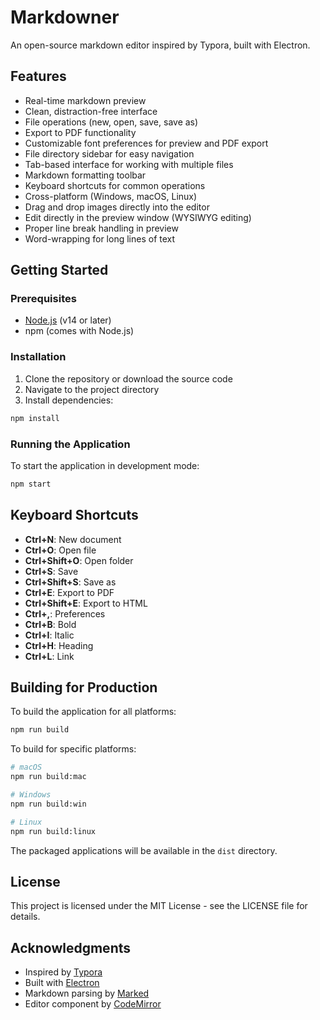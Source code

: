 # Markdowner

An open-source markdown editor inspired by Typora, built with Electron.

## Features

- Real-time markdown preview
- Clean, distraction-free interface
- File operations (new, open, save, save as)
- Export to PDF functionality
- Customizable font preferences for preview and PDF export
- File directory sidebar for easy navigation
- Tab-based interface for working with multiple files
- Markdown formatting toolbar
- Keyboard shortcuts for common operations
- Cross-platform (Windows, macOS, Linux)
- Drag and drop images directly into the editor
- Edit directly in the preview window (WYSIWYG editing)
- Proper line break handling in preview
- Word-wrapping for long lines of text

## Getting Started

### Prerequisites

- [Node.js](https://nodejs.org/) (v14 or later)
- npm (comes with Node.js)

### Installation

1. Clone the repository or download the source code
2. Navigate to the project directory
3. Install dependencies:

```bash
npm install
```

### Running the Application

To start the application in development mode:

```bash
npm start
```

## Keyboard Shortcuts

- **Ctrl+N**: New document
- **Ctrl+O**: Open file
- **Ctrl+Shift+O**: Open folder
- **Ctrl+S**: Save
- **Ctrl+Shift+S**: Save as
- **Ctrl+E**: Export to PDF
- **Ctrl+Shift+E**: Export to HTML
- **Ctrl+,**: Preferences
- **Ctrl+B**: Bold
- **Ctrl+I**: Italic
- **Ctrl+H**: Heading
- **Ctrl+L**: Link

## Building for Production

To build the application for all platforms:

```bash
npm run build
```

To build for specific platforms:

```bash
# macOS
npm run build:mac

# Windows
npm run build:win

# Linux
npm run build:linux
```

The packaged applications will be available in the `dist` directory.

## License

This project is licensed under the MIT License - see the LICENSE file for details.

## Acknowledgments

- Inspired by [Typora](https://typora.io/)
- Built with [Electron](https://www.electronjs.org/)
- Markdown parsing by [Marked](https://marked.js.org/)
- Editor component by [CodeMirror](https://codemirror.net/)
